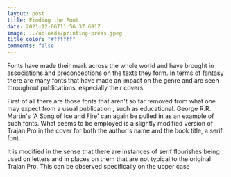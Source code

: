 ```yaml
---
layout: post
title: Finding the Font
date: 2021-12-06T11:56:37.691Z
image: ../uploads/printing-press.jpeg
title_color: "#ffffff"
comments: false
---
```

Fonts have made their mark across the whole world and have brought in associations and preconceptions on the texts they form. In terms of fantasy there are many fonts that have made an impact on the genre and are seen throughout publications, especially their covers. 

First of all there are those fonts that aren't so far removed from what one may expect from a usual publication , such as educational. George R.R. Martin's 'A Song of Ice and Fire' can again be pulled in as an example of such fonts. What seems to be employed is a slightly modified version of Trajan Pro in the cover for both the author's name and the book title, a serif font. 

It is modified in the sense that there are instances of serif flourishes being used on letters and in places on them that are not typical to the original Trajan Pro. This can be observed specifically on the upper case